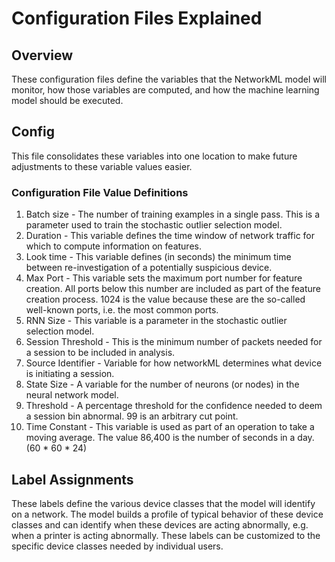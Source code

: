 # Configuration Files Explained

## Overview
These configuration files define the variables that the NetworkML model will
monitor, how those variables are computed, and how the machine learning model
should be executed.

## Config
This file consolidates these variables into one location to make future
adjustments to these variable values easier.

### Configuration File Value Definitions

1. Batch size - The number of training examples in a single pass. This is a
parameter used to train the stochastic outlier selection model.
2. Duration - This variable defines the time window of network traffic for which to compute information on features.
3. Look time - This variable defines (in seconds) the minimum time between
re-investigation of a potentially suspicious device.
4. Max Port - This variable sets the maximum port number for feature creation.
All ports below this number are included as part of the feature creation process.
1024 is the value because these are the so-called well-known ports, i.e. the
most common ports.
6. RNN Size - This variable is a parameter in the stochastic outlier selection
model.
7. Session Threshold - This is the minimum number of packets needed for a
session to be included in analysis.
8. Source Identifier - Variable for how networkML determines what device is
initiating a session.
9. State Size - A variable for the number of neurons (or nodes) in the neural
network model.
10. Threshold - A percentage threshold for the confidence needed to deem a session
bin abnormal. 99 is an arbitrary cut point.
11. Time Constant - This variable is used as part of an operation to take a
moving average. The value 86,400 is the number of seconds in a day. (60 * 60 * 24)

## Label Assignments
These labels define the various device classes that the model will identify on a network. The model builds a profile of typical behavior of these device classes and can identify when these devices are acting abnormally, e.g. when a printer is
acting abnormally. These labels can be customized to the specific device classes needed by individual users.
